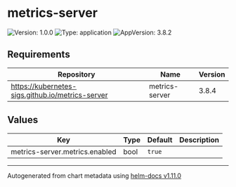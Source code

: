 # metrics-server

![Version: 1.0.0](https://img.shields.io/badge/Version-1.0.0-informational?style=flat-square) ![Type: application](https://img.shields.io/badge/Type-application-informational?style=flat-square) ![AppVersion: 3.8.2](https://img.shields.io/badge/AppVersion-3.8.2-informational?style=flat-square)

## Requirements

| Repository | Name | Version |
|------------|------|---------|
| https://kubernetes-sigs.github.io/metrics-server | metrics-server | 3.8.4 |

## Values

| Key | Type | Default | Description |
|-----|------|---------|-------------|
| metrics-server.metrics.enabled | bool | `true` |  |

----------------------------------------------
Autogenerated from chart metadata using [helm-docs v1.11.0](https://github.com/norwoodj/helm-docs/releases/v1.11.0)
